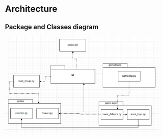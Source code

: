 # Architecture

## Package and Classes diagram

![package diagram](https://github.com/PatrickSalmi/Tower-defence-game/blob/master/documentation/pictures/Packaging_diagram.png)
